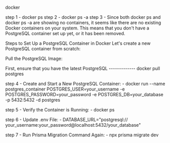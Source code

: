 docker

step 1 - docker ps
step 2 - docker ps -a
step 3 - Since both docker ps and docker ps -a are showing no containers, it seems like there are no existing Docker containers on your system. This means that you don't have a PostgreSQL container set up yet, or it has been removed.

Steps to Set Up a PostgreSQL Container in Docker
Let's create a new PostgreSQL container from scratch:

Pull the PostgreSQL Image:

First, ensure that you have the latest PostgreSQL ------------- docker pull postgres

step 4 - Create and Start a New PostgreSQL Container:
       - docker run --name postgres_container POSTGRES_USER=your_username -e POSTGRES_PASSWORD=your_password -e POSTGRES_DB=your_database -p 5432:5432 -d postgres

step 5 -  Verify the Container is Running:
      -  docker ps

step 6 - Update .env File: 
        - DATABASE_URL="postgresql://   your_username:your_password@localhost:5432/your_database"

step 7 - Run Prisma Migration Command Again:
        - npx prisma migrate dev

 
